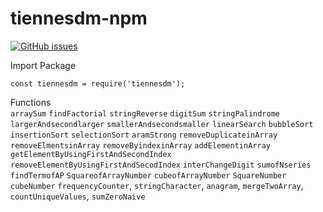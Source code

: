 # tiennesdm-npm
[![GitHub issues](https://img.shields.io/github/forks/tiennesdm/tiennesdm)](https://github.com/tiennesdm/tiennesdm/issues)








Import Package

`const tiennesdm = require('tiennesdm');`


Functions <br>
`arraySum` 
`findFactorial` 
`stringReverse`
`digitSum`
`stringPalindrome`
`largerAndsecondlarger`
`smallerAndsecondsmaller`
`linearSearch`
`bubbleSort`
`insertionSort`
`selectionSort`
`aramStrong`
`removeDuplicateinArray`
`removeElmentsinArray`
`removeByindexinArray`
`addElementinArray`
`getElementByUsingFirstAndSecondIndex`
`removeElementByUsingFirstAndSecodIndex`
`interChangeDigit`
`sumofNseries`
`findTermofAP`
`SquareofArrayNumber`
`cubeofArrayNumber`
`SquareNumber`
`cubeNumber`
`frequencyCounter`,
`stringCharacter`,
`anagram`,
`mergeTwoArray`,
`countUniqueValues`,
`sumZeroNaive`